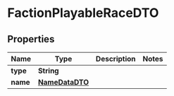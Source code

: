 

# FactionPlayableRaceDTO


## Properties

| Name | Type | Description | Notes |
|------------ | ------------- | ------------- | -------------|
|**type** | **String** |  |  |
|**name** | [**NameDataDTO**](NameDataDTO.md) |  |  |



